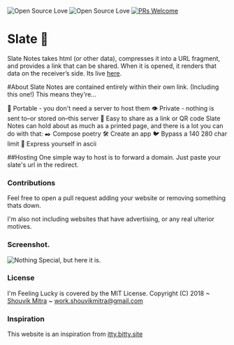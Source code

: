 ![Open Source Love](https://badges.frapsoft.com/os/v1/open-source.svg?v=102) ![Open Source Love](https://badges.frapsoft.com/os/mit/mit.svg?v=102) [![PRs Welcome](https://img.shields.io/badge/PRs-welcome-brightgreen.svg?style=flat-square)](http://makeapullrequest.com)
# Slate  📝
Slate Notes takes html (or other data), compresses it into a URL fragment, and provides a link that can be shared. When it is opened, it renders that data on the receiver’s side. Its live [here](http://iamshouvikmitra.github.io/slate).

#About
Slate Notes are contained entirely within their own link. (Including this one!) This means they're...

💼 Portable - you don't need a server to host them 
👁 Private - nothing is sent to–or stored on–this server 
🎁 Easy to share as a link or QR code
Slate Notes can hold about as much as a printed page, and there is a lot you can do with that:
✒️ Compose poetry
🛠 Create an app
🐦 Bypass a 140 280 char limit
🎨 Express yourself in ascii

##Hosting
One simple way to host is to forward a domain. Just paste your slate's url in the redirect.

### Contributions
Feel free to open a pull request adding your website or removing something thats down.

I'm also not including websites that have advertising, or any real ulterior motives.

### Screenshot.
![Nothing Special, but here it is.](https://i.imgur.com/VO1hF1r.png "Home")

### License
I'm Feeling Lucky is covered by the MIT License.
Copyright (C) 2018 ~ [Shouvik Mitra](http://iamshouvikmitra.github.io) ~ work.shouvikmitra@gmail.com


### Inspiration
This website is an inspiration from [itty.bitty.site](https://bitty.site/edit)
